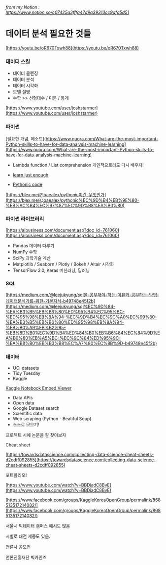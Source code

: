 *from my Notion : https://www.notion.so/c07425a3fffa47d9a39313cc9afa5d51*

# 데이터 분석 필요한 것들

[https://youtu.be/oR670Txwh88](https://youtu.be/oR670Txwh88)

### 데이터 스킬

- 데이터 클렌징
- 데이터 분석
- 데이터 시각화
- 모델 설명
- 수학 >> 선형대수 / 미분 / 통계

[https://www.youtube.com/user/joshstarmer](https://www.youtube.com/user/joshstarmer)

### 파이썬
[필요한 개념, 메소드](https://www.quora.com/What-are-the-most-important-Python-skills-to-have-for-data-analysis-machine-learning](https://www.quora.com/What-are-the-most-important-Python-skills-to-have-for-data-analysis-machine-learning)

- Lambda function / List comprehension 개인적으로라도 다시 배우자!
- [learn just enough](https://www.kdnuggets.com/2019/06/python-data-science-right-way.html)

- [Pythonic code](https://python-guide-kr.readthedocs.io/ko/latest/writing/style.html)

[https://blex.me/@baealex/pythonic이란-무엇인가](https://blex.me/@baealex/pythonic%EC%9D%B4%EB%9E%80-%EB%AC%B4%EC%97%87%EC%9D%B8%EA%B0%80)

### 파이썬 라이브러리

[https://aibusiness.com/document.asp?doc_id=761060](https://aibusiness.com/document.asp?doc_id=761060)

- Pandas 데이터 다루기
- NumPy 수학
- SciPy 과학기술 계산
- Matplotlib / Seaborn / Plotly / Bokeh / Altair 시각화
- TensorFlow 2.0, Keras 머신러닝, 딥러닝

### SQL

[https://medium.com/@leejukyung/sql을-공부해야-하는-이유와-공부하는-방법-데이터분석가를-위한-기본지식-b49748e45f2b](https://medium.com/@leejukyung/sql%EC%9D%84-%EA%B3%B5%EB%B6%80%ED%95%B4%EC%95%BC-%ED%95%98%EB%8A%94-%EC%9D%B4%EC%9C%A0%EC%99%80-%EA%B3%B5%EB%B6%80%ED%95%98%EB%8A%94-%EB%B0%A9%EB%B2%95-%EB%8D%B0%EC%9D%B4%ED%84%B0%EB%B6%84%EC%84%9D%EA%B0%80%EB%A5%BC-%EC%9C%84%ED%95%9C-%EA%B8%B0%EB%B3%B8%EC%A7%80%EC%8B%9D-b49748e45f2b)

### 데이터

- UCI datasets
- Tidy Tuesday
- Kaggle

[Kaggle Notebook Embed Viewer](https://www.kaggle.com/embed/ash316/eda-to-prediction-dietanic?kernelSessionId=2739619)

- Data APIs
- Open data
- Google Dataset search
- Scientific data
- Web scraping (Python - Beatiful Soup)
- 스스로 모으기!

프로젝트 시에 논문을 잘 찾아보자

Cheat sheet

[https://towardsdatascience.com/collecting-data-science-cheat-sheets-d2cdff092855](https://towardsdatascience.com/collecting-data-science-cheat-sheets-d2cdff092855)

포트폴리오!

[https://www.youtube.com/watch?v=BBDiadC8BvE](https://www.youtube.com/watch?v=BBDiadC8BvE)

[https://www.facebook.com/groups/KaggleKoreaOpenGroup/permalink/868513517214082/](https://www.facebook.com/groups/KaggleKoreaOpenGroup/permalink/868513517214082/)

서울시 빅데이터 캠퍼스 예시도 많음

시별로 대전 세종도 있음.

언론사 공모전

언론진흥재단 빅카인즈
